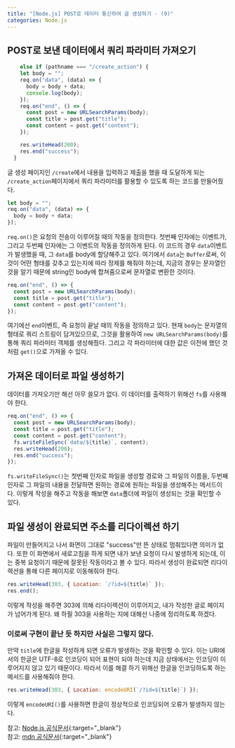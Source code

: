 ```yaml
---
title: "[Node.js] POST로 데이터 통신하여 글 생성하기 - (9)"
categories: Node.js
---
```


## POST로 보낸 데이터에서 쿼리 파라미터 가져오기

```js
    else if (pathname === "/create_action") {
    let body = "";
    req.on("data", (data) => {
      body = body + data;
      console.log(body);
    });
    req.on("end", () => {
      const post = new URLSearchParams(body);
      const title = post.get("title");
      const content = post.get("content");
    });

    res.writeHead(200);
    res.end("success");
  }
```

글 생성 페이지인 `/create`에서 내용을 입력하고 제출을 했을 때 도달하게 되는 `/create_action`페이지에서 쿼리 파라미터를 활용할 수 있도록 하는 코드를 만들어줬다.

```js
let body = "";
req.on("data", (data) => {
  body = body + data;
});
```

`req.on()`은 요청의 전송이 이루어질 때의 작동을 정의한다. 첫번째 인자에는 이벤트가, 그리고 두번째 인자에는 그 이벤트의 작동을 정의하게 된다. 이 코드의 경우 `data`이벤트가 발생했을 때, 그 `data`를 body에 할당해주고 있다. 여기에서 `data`는 `Buffer`로써, 이것이 어떤 형태를 갖추고 있는지에 따라 정제를 해줘야 하는데, 지금의 경우는 문자열인 것을 알기 때문에 string인 body에 합쳐줌으로써 문자열로 변환한 것이다.

```js
req.on("end", () => {
  const post = new URLSearchParams(body);
  const title = post.get("title");
  const content = post.get("content");
});
```

여기에선 `end`이벤트, 즉 요청이 끝날 때의 작동을 정의하고 있다. 현재 `body`는 문자열의 형태로 쿼리 스트링이 담겨있으므로, 그것을 활용하여 `new URLSearchParams(body)`를 통해 쿼리 파라미터 객체를 생성해줬다. 그리고 각 파라미터에 대한 값은 이전에 했던 것처럼 `get()`으로 가져올 수 있다.

## 가져온 데이터로 파일 생성하기

데이터를 가져오기만 해선 아무 쓸모가 없다. 이 데이터를 출력하기 위해선 `fs`를 사용해야 한다.

```js
req.on("end", () => {
  const post = new URLSearchParams(body);
  const title = post.get("title");
  const content = post.get("content");
  fs.writeFileSync(`data/${title}`, content);
  res.writeHead(200);
  res.end("success");
});
```

`fs.writeFileSync()`는 첫번째 인자로 파일을 생성할 경로와 그 파일의 이름을, 두번째 인자로 그 파일의 내용을 전달하면 원하는 경로에 원하는 파일을 생성해주는 메서드이다. 이렇게 작성을 해주고 작동을 해보면 `data`폴더에 파일이 생성되는 것을 확인할 수 있다.

## 파일 생성이 완료되면 주소를 리다이렉션 하기

파일이 만들어지고 나서 화면이 그대로 "success"만 뜬 상태로 멈춰있다면 의미가 없다. 또한 이 화면에서 새로고침을 하게 되면 내가 보낸 요청이 다시 발생하게 되는데, 이는 중복 요청이기 때문에 잘못된 작동이라고 볼 수 있다. 따라서 생성이 완료되면 리다이렉션을 통해 다른 페이지로 이동해줘야 한다.

```js
res.writeHead(303, { Location: `/?id=${title}` });
res.end();
```

이렇게 작성을 해주면 303에 의해 리다이렉션이 이루어지고, 내가 작성한 글로 페이지가 넘어가게 된다. 왜 하필 303을 사용하는 지에 대해선 나중에 정리하도록 하겠다.

### 이로써 구현이 끝난 듯 하지만 사실은 그렇지 않다.

만약 `title`에 한글을 작성하게 되면 오류가 발생하는 것을 확인할 수 있다. 이는 URI에서의 한글은 UTF-8로 인코딩이 되어 표현이 되야 하는데 지금 상태에서는 인코딩이 이루어지지 않고 있기 때문이다. 따라서 이를 해결 하기 위해선 한글을 인코딩하도록 하는 메서드를 사용해줘야 한다.

```js
res.writeHead(303, { Location: encodeURI(`/?id=${title}`) });
```

이렇게 `encodeURI()`를 사용하면 한글이 정상적으로 인코딩되어 오류가 발생하지 않는다.

참고: [Node.js 공식문서](https://nodejs.org/dist/latest-v16.x/docs/api/){:target="\_blank"}  
참고: [mdn 공식문서](https://developer.mozilla.org/ko/docs/Web){:target="\_blank"}
